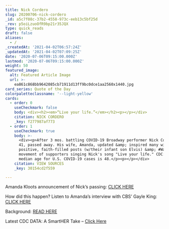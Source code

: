 ```yaml
---
title: Nick Cordero
slug: 20200706-nick-cordero
_id: a5c7f08c-37b2-4558-973c-eeb13c5bf25d
_rev: p5oiLzuoOfR9bp21r35JQX
type: quick_reads
draft: false
aliases:
  - /
_createdAt: '2021-04-02T06:57:24Z'
_updatedAt: '2021-04-02T07:09:25Z'
date: '2020-07-06T09:15:00.000Z'
lastmod: '2020-07-06T09:15:00.000Z'
weight: 50
featured_image:
  alt: Featured Article Image
  url: >-
    ea861c868bb9642085cb71911d13ff9bc0dce1aa2560x1440.jpg
card_series: Quote of the Day
colorpaletteclassname: '--light-yellow'
cards:
  - order: 0
    useCheckmark: false
    body: <div><h2><em>“Live your life.”</em></h2><p></p></div>
    citation: NICK CORDERO
    _key: f277987af773
  - order: 1
    useCheckmark: true
    body: >-
      <div><p>After 3 mos. battling COVID-19 Broadway performer Nick Cordero,
      41, passed away. His wife, Amanda, updated &amp; inspired many with her
      positive, faith-filled posts (w/their infant son Elvis) &amp; #WakeUpNick
      movement of supporters singing Nick's song "Live your life." CDC: The
      median age for U.S. COVID-19 cases is 48.</p><p></p></div>
    citation: VIEW SOURCES
    _key: 30154cd2f559

---
```

Amanda Kloots announcement of Nick’s passing: [CLICK HERE](https://www.instagram.com/p/CCSBM89Axt_/)

How did this happen? Listen to Amanda’s interview with CBS’ Gayle King: [CLICK HERE](https://www.youtube.com/watch?v=Y_vz9aDrA3o)

Background: [READ HERE](https://www.usatoday.com/story/entertainment/movies/2020/07/05/broadway-star-nick-cordero-dies-after-coronavirus-battle/5232813002/)

Latest CDC DATA: A SmartHER Take – [Click Here](https://smarthernews.com/covid-survey-jan-may-2020/)